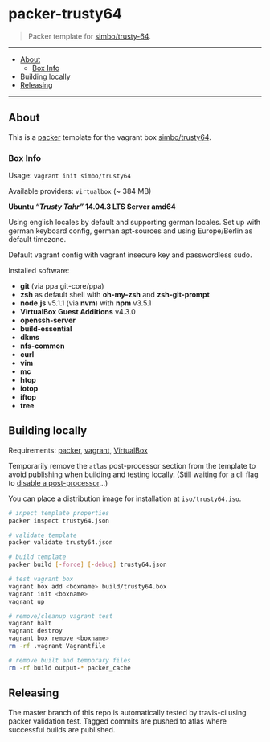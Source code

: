 packer-trusty64
===============

  > Packer template for [simbo/trusty-64](https://atlas.hashicorp.com/simbo/boxes/trusty64).

---

<!-- MarkdownTOC -->

- [About](#about)
    - [Box Info](#box-info)
- [Building locally](#building-locally)
- [Releasing](#releasing)

<!-- /MarkdownTOC -->

---


## About

This is a [packer](https://packer.io/) template for the vagrant box 
[simbo/trusty64](https://atlas.hashicorp.com/simbo/boxes/trusty64).


### Box Info

Usage: `vagrant init simbo/trusty64`

Available providers: `virtualbox` (~ 384 MB)

**Ubuntu *“Trusty Tahr”* 14.04.3 LTS Server amd64**

Using english locales by default and supporting german locales. Set up with 
german keyboard config, german apt-sources and using Europe/Berlin as default 
timezone.

Default vagrant config with vagrant insecure key and passwordless sudo.

Installed software:
  - **git** (via ppa:git-core/ppa)
  - **zsh** as default shell with **oh-my-zsh** and **zsh-git-prompt**
  - **node.js** v5.1.1 (via **nvm**) with **npm** v3.5.1
  - **VirtualBox Guest Additions** v4.3.0
  - **openssh-server**
  - **build-essential**
  - **dkms**
  - **nfs-common**
  - **curl**
  - **vim**
  - **mc**
  - **htop**
  - **iotop**
  - **iftop**
  - **tree**


## Building locally

Requirements:
  [packer](https://packer.io/),
  [vagrant](https://www.vagrantup.com/),
  [VirtualBox](https://www.virtualbox.org/)

Temporarily remove the `atlas` post-processor section from the template to 
avoid publishing when building and testing locally. (Still waiting for a cli 
flag to [disable a post-processor](https://github.com/mitchellh/packer/issues/2679)…)

You can place a distribution image for installation at `iso/trusty64.iso`.

``` sh
# inpect template properties
packer inspect trusty64.json

# validate template
packer validate trusty64.json

# build template
packer build [-force] [-debug] trusty64.json

# test vagrant box
vagrant box add <boxname> build/trusty64.box
vagrant init <boxname>
vagrant up

# remove/cleanup vagrant test
vagrant halt
vagrant destroy
vagrant box remove <boxname>
rm -rf .vagrant Vagrantfile

# remove built and temporary files
rm -rf build output-* packer_cache
```


## Releasing

The master branch of this repo is automatically tested by travis-ci using packer
validation test. Tagged commits are pushed to atlas where successful builds are 
published.

